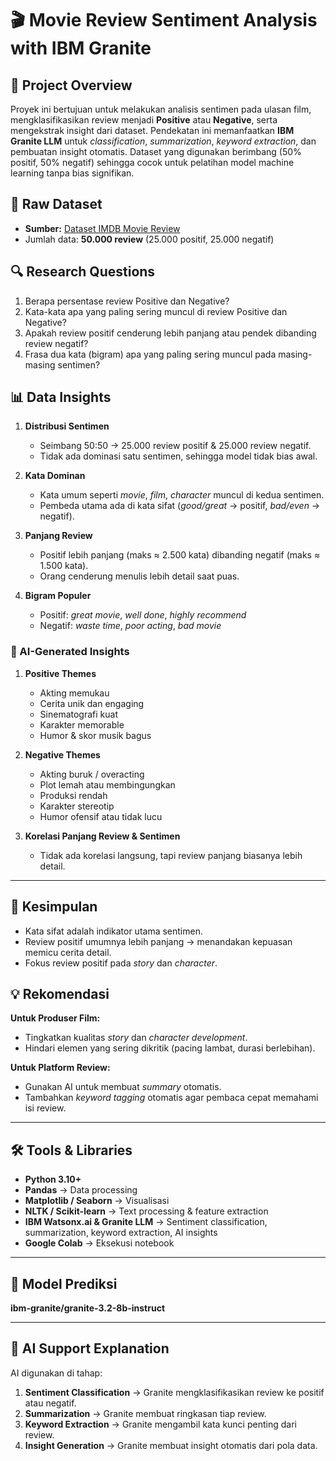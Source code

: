 # 🎬 Movie Review Sentiment Analysis with IBM Granite

## 📌 Project Overview

Proyek ini bertujuan untuk melakukan analisis sentimen pada ulasan film, mengklasifikasikan review menjadi **Positive** atau **Negative**, serta mengekstrak insight dari dataset.
Pendekatan ini memanfaatkan **IBM Granite LLM** untuk _classification_, _summarization_, _keyword extraction_, dan pembuatan insight otomatis.
Dataset yang digunakan berimbang (50% positif, 50% negatif) sehingga cocok untuk pelatihan model machine learning tanpa bias signifikan.

## 📂 Raw Dataset

- **Sumber:** [Dataset IMDB Movie Review](https://ai.stanford.edu/~amaas/data/sentiment/)
- Jumlah data: **50.000 review** (25.000 positif, 25.000 negatif)

## 🔍 Research Questions

1. Berapa persentase review Positive dan Negative?
2. Kata-kata apa yang paling sering muncul di review Positive dan Negative?
3. Apakah review positif cenderung lebih panjang atau pendek dibanding review negatif?
4. Frasa dua kata (bigram) apa yang paling sering muncul pada masing-masing sentimen?

## 📊 Data Insights

1. **Distribusi Sentimen**

   - Seimbang 50:50 → 25.000 review positif & 25.000 review negatif.
   - Tidak ada dominasi satu sentimen, sehingga model tidak bias awal.

2. **Kata Dominan**

   - Kata umum seperti _movie_, _film_, _character_ muncul di kedua sentimen.
   - Pembeda utama ada di kata sifat (_good/great_ → positif, _bad/even_ → negatif).

3. **Panjang Review**

   - Positif lebih panjang (maks ≈ 2.500 kata) dibanding negatif (maks ≈ 1.500 kata).
   - Orang cenderung menulis lebih detail saat puas.

4. **Bigram Populer**

   - Positif: _great movie_, _well done_, _highly recommend_
   - Negatif: _waste time_, _poor acting_, _bad movie_

### 📌 AI-Generated Insights

1. **Positive Themes**

   - Akting memukau
   - Cerita unik dan engaging
   - Sinematografi kuat
   - Karakter memorable
   - Humor & skor musik bagus

2. **Negative Themes**

   - Akting buruk / overacting
   - Plot lemah atau membingungkan
   - Produksi rendah
   - Karakter stereotip
   - Humor ofensif atau tidak lucu

3. **Korelasi Panjang Review & Sentimen**

   - Tidak ada korelasi langsung, tapi review panjang biasanya lebih detail.

---

## 📌 Kesimpulan

- Kata sifat adalah indikator utama sentimen.
- Review positif umumnya lebih panjang → menandakan kepuasan memicu cerita detail.
- Fokus review positif pada _story_ dan _character_.

## 💡 Rekomendasi

**Untuk Produser Film:**

- Tingkatkan kualitas _story_ dan _character development_.
- Hindari elemen yang sering dikritik (pacing lambat, durasi berlebihan).

**Untuk Platform Review:**

- Gunakan AI untuk membuat _summary_ otomatis.
- Tambahkan _keyword tagging_ otomatis agar pembaca cepat memahami isi review.

---

## 🛠 Tools & Libraries

- **Python 3.10+**
- **Pandas** → Data processing
- **Matplotlib / Seaborn** → Visualisasi
- **NLTK / Scikit-learn** → Text processing & feature extraction
- **IBM Watsonx.ai & Granite LLM** → Sentiment classification, summarization, keyword extraction, AI insights
- **Google Colab** → Eksekusi notebook

---

## 🤖 Model Prediksi

**ibm-granite/granite-3.2-8b-instruct**

---

## 📌 AI Support Explanation

AI digunakan di tahap:

1. **Sentiment Classification** → Granite mengklasifikasikan review ke positif atau negatif.
2. **Summarization** → Granite membuat ringkasan tiap review.
3. **Keyword Extraction** → Granite mengambil kata kunci penting dari review.
4. **Insight Generation** → Granite membuat insight otomatis dari pola data.

